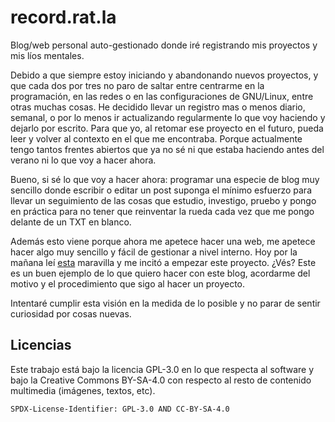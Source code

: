 # record.rat.la

Blog/web personal auto-gestionado donde iré registrando mis proyectos y 
mis líos mentales.

Debido a que siempre estoy iniciando y abandonando nuevos proyectos, y que 
cada dos por tres no paro de saltar entre centrarme en la programación, en 
las redes o en las configuraciones de GNU/Linux, entre otras muchas cosas. 
He decidido llevar un registro mas o menos diario, semanal, o por lo menos 
ir actualizando regularmente lo que voy haciendo y dejarlo por escrito. Para 
que yo, al retomar ese proyecto en el futuro, pueda leer y volver al 
contexto en el que me encontraba. Porque actualmente tengo tantos frentes 
abiertos que ya no sé ni que estaba haciendo antes del verano ni lo que 
voy a hacer ahora.

Bueno, si sé lo que voy a hacer ahora: programar una especie de blog muy 
sencillo donde escribir o editar un post suponga el mínimo esfuerzo para 
llevar un seguimiento de las cosas que estudio, investigo, pruebo 
y pongo en práctica para no tener que reinventar la rueda cada vez que me 
pongo delante de un TXT en blanco.

Además esto viene porque ahora me apetece hacer una web, me apetece hacer 
algo muy sencillo y fácil de gestionar a nivel interno. Hoy por la 
mañana leí <a href="http://motherfuckingwebsite.com/">esta</a> maravilla 
y me incitó a empezar este proyecto. ¿Vés? Este es un buen ejemplo de lo 
que quiero hacer con este blog, acordarme del motivo y el procedimiento 
que sigo al hacer un proyecto.

Intentaré cumplir esta visión en la medida de lo posible y no parar de 
sentir curiosidad por cosas nuevas.

## Licencias

Este trabajo está bajo la licencia GPL-3.0 en lo que respecta al software y 
bajo la Creative Commons BY-SA-4.0 con respecto al resto de contenido 
multimedia (imágenes, textos, etc).

`SPDX-License-Identifier: GPL-3.0 AND CC-BY-SA-4.0`
